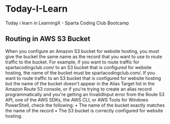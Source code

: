 # Today-I-Learn

Today i learn in LearningX - Sparta Coding Club Bootcamp

## Routing in AWS S3 Bucket

When you configure an Amazon S3 bucket for website hosting, you must give the bucket the same name as the record that you want to use to route traffic to the bucket. For example, if you want to route traffic for spartacodingclub.com/ to an S3 bucket that is configured for website hosting, the name of the bucket must be spartacodingclub.com/. 
If you want to route traffic to an S3 bucket that is configured for website hosting but the name of the bucket doesn't appear in the Alias Target list in the Amazon Route 53 console, or if you're trying to create an alias record programmatically and you're getting an InvalidInput error from the Route 53 API, one of the AWS SDKs, the AWS CLI, or AWS Tools for Windows PowerShell, check the following:
• The name of the bucket exactly matches the name of the record
• The S3 bucket is correctly configured for website hosting.

